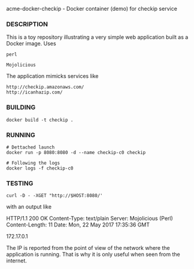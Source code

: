 
acme-docker-checkip - Docker container (demo) for checkip service

### DESCRIPTION

This is a toy repository illustrating a very simple
web application built as a Docker image. Uses

    perl

    Mojolicious

The application mimicks services like

    http://checkip.amazonaws.com/
    http://icanhazip.com/

### BUILDING

    docker build -t checkip .

### RUNNING

    # Dettached launch
    docker run -p 8080:8080 -d --name checkip-c0 checkip

    # Following the logs
    docker logs -f checkip-c0

### TESTING

    curl -D - -XGET "http://$HOST:8080/'

with an output like

   HTTP/1.1 200 OK
   Content-Type: text/plain
   Server: Mojolicious (Perl)
   Content-Length: 11
   Date: Mon, 22 May 2017 17:35:36 GMT
   
   172.17.0.1

The IP is reported from the point of view of the network
where the application is running. That is why it is only useful
when seen from the internet.
